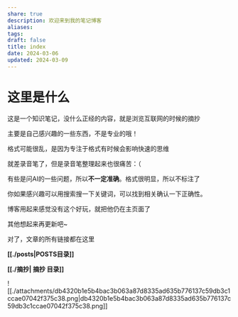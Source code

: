 ```yaml
---
share: true
description: 欢迎来到我的笔记博客
aliases: 
tags: 
draft: false
title: index
date: 2024-03-06
updated: 2024-03-09
---
```

# 这里是什么

这是一个知识笔记，没什么正经的内容，就是浏览互联网的时候的摘抄

主要是自己感兴趣的一些东西，不是专业的哦！

格式可能很乱，是因为专注于格式有时候会影响快速的思维

就差录音笔了，但是录音笔整理起来也很痛苦：（

有些是问AI的一些问题，所以**不一定准确**。格式很明显，所以不标注了

你如果感兴趣可以用搜索搜一下关键词，可以找到相关确认一下正确性。

博客用起来感觉没有这个好玩，就把他仍在主页面了

其他想起来再更新吧~

对了，文章的所有链接都在这里


**[[./posts|POSTS目录]]**


**[[./摘抄| 摘抄 目录]]**

![[./attachments/db4320b1e5b4bac3b063a87d8335ad635b776137c59db3c1ccae07042f375c38.png|db4320b1e5b4bac3b063a87d8335ad635b776137c59db3c1ccae07042f375c38.png]]